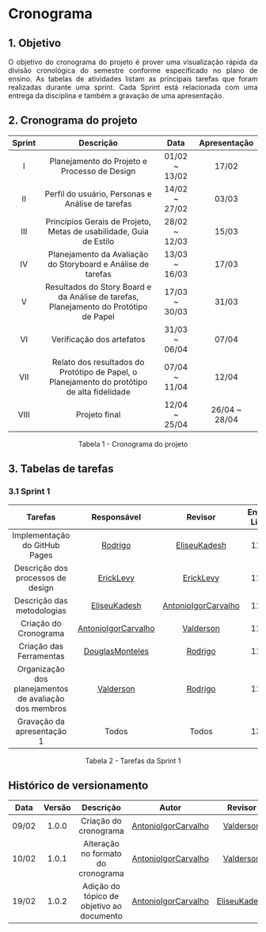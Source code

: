 # Cronograma

## 1. Objetivo

<p align="justify">
O objetivo do cronograma do projeto é prover uma visualização rápida da divisão cronológica do semestre conforme especificado no plano de ensino. As tabelas de atividades listam as principais tarefas que foram realizadas durante uma sprint. Cada Sprint está relacionada com uma entrega da disciplina e também a gravação de uma apresentação.
</p>

## 2. Cronograma do projeto

| Sprint | Descrição       | Data                                           | Apresentação        |
| :------: | :----------: | :---------------------------------------------------: | :------------: |
| I    | Planejamento do Projeto e Processo de Design | 01/02 ~ 13/02 | 17/02 |
| II    | Perfil do usuário, Personas e Análise de tarefas | 14/02 ~ 27/02 | 03/03 |
| III    | Princípios Gerais de Projeto, Metas de usabilidade, Guia de Estilo | 28/02 ~ 12/03 | 15/03 |
| IV    | Planejamento da Avaliação do Storyboard e Análise de tarefas | 13/03 ~ 16/03 | 17/03 |
| V    | Resultados do Story Board e da Análise de tarefas, Planejamento do Protótipo de Papel | 17/03 ~ 30/03 | 31/03  |
| VI    | Verificação dos artefatos | 31/03 ~ 06/04 | 07/04 |
| VII    | Relato dos resultados do Protótipo de Papel, o Planejamento do protótipo de alta fidelidade | 07/04 ~ 11/04 | 12/04 |
| VIII    | Projeto final | 12/04 ~ 25/04 | 26/04 ~ 28/04 |

<center>
  Tabela 1 - Cronograma do projeto
</center>

## 3. Tabelas de tarefas 

### 3.1 Sprint 1
| Tarefas         | Responsável | Revisor   | Entrega Limite |
| :-----:         | :---------: | :-----:   | :--------------: |
| Implementação do GitHub Pages    | [Rodrigo](https://github.com/Rocsantos)	    | [EliseuKadesh](https://github.com/eliseukadesh67)    | 11/02            |
| Descrição dos processos de design | [ErickLevy](https://github.com/ErickLevy)	      | [ErickLevy](https://github.com/ErickLevy)      | 11/02            |
| Descrição das metodologias | [EliseuKadesh](https://github.com/eliseukadesh67)      | [AntonioIgorCarvalho](https://github.com/AntonioIgorCarvalho)   | 11/02            |
| Criação do Cronograma | [AntonioIgorCarvalho](https://github.com/AntonioIgorCarvalho)     | [Valderson](https://github.com/valdersonjr) | 11/02            |
| Criação das Ferramentas | [DouglasMonteles](https://github.com/DouglasMonteles)     | [Rodrigo](https://github.com/Rocsantos) | 11/02            |
| Organização dos planejamentos de avaliação dos membros | [Valderson](https://github.com/valdersonjr)  | [Rodrigo](https://github.com/Rocsantos)   | 11/02            |
| Gravação da apresentação 1  | Todos       | Todos     | 13/02            |

<center>
  Tabela 2 - Tarefas da Sprint 1
</center>

## Histórico de versionamento

| Data  | Versão | Descrição | Autor | Revisor |
| :--:  | :----: | :-------: | :---: | :-----: |
| 09/02 | 1.0.0  | Criação do cronograma                     | [AntonioIgorCarvalho](https://github.com/AntonioIgorCarvalho) | [Valderson](https://github.com/valdersonjr)
| 10/02 | 1.0.1  | Alteração no formato do cronograma        | [AntonioIgorCarvalho](https://github.com/AntonioIgorCarvalho) | [Valderson](https://github.com/valdersonjr)
| 19/02 | 1.0.2  | Adição do tópico de objetivo ao documento | [AntonioIgorCarvalho](https://github.com/AntonioIgorCarvalho) | [EliseuKadesh](https://github.com/eliseukadesh67)
